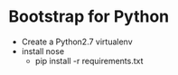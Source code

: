 Bootstrap for Python
====================

- Create a Python2.7 virtualenv
- install nose
    - pip install -r requirements.txt
